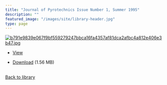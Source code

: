 ```yaml
---
title: "Journal of Pyrotechnics Issue Number 1, Summer 1995"
description: ""
featured_image: "/images/site/library-header.jpg"
type: page
---
```


<a href="https://drive.google.com/file/d/1U64O55njG2Ed4z6QBrVFaF0JK6NsAAw2/view" target="_blank">![b791e9839e067f9bf559279247bbca16fa4357af81dca2afbc4a812e406e3b47.jpg](/images/library/b791e9839e067f9bf559279247bbca16fa4357af81dca2afbc4a812e406e3b47.jpg)</a>
* <a href="https://drive.google.com/file/d/1U64O55njG2Ed4z6QBrVFaF0JK6NsAAw2/view" target="_blank">View</a>

* [Download](https://drive.google.com/uc?export=download&id=1U64O55njG2Ed4z6QBrVFaF0JK6NsAAw2) (1.56 MB)

<br />[Back to library](/library/)
